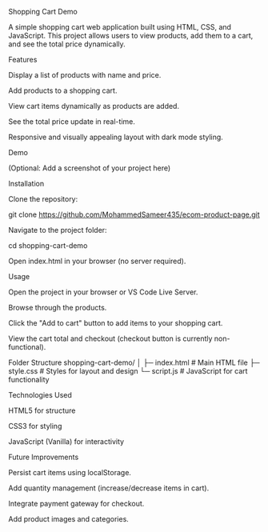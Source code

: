 Shopping Cart Demo

A simple shopping cart web application built using HTML, CSS, and JavaScript. This project allows users to view products, add them to a cart, and see the total price dynamically.

Features

Display a list of products with name and price.

Add products to a shopping cart.

View cart items dynamically as products are added.

See the total price update in real-time.

Responsive and visually appealing layout with dark mode styling.

Demo


(Optional: Add a screenshot of your project here)

Installation

Clone the repository:

git clone https://github.com/MohammedSameer435/ecom-product-page.git


Navigate to the project folder:

cd shopping-cart-demo


Open index.html in your browser (no server required).

Usage

Open the project in your browser or VS Code Live Server.

Browse through the products.

Click the "Add to cart" button to add items to your shopping cart.

View the cart total and checkout (checkout button is currently non-functional).

Folder Structure
shopping-cart-demo/
│
├─ index.html       # Main HTML file
├─ style.css        # Styles for layout and design
└─ script.js        # JavaScript for cart functionality

Technologies Used

HTML5 for structure

CSS3 for styling

JavaScript (Vanilla) for interactivity

Future Improvements

Persist cart items using localStorage.

Add quantity management (increase/decrease items in cart).

Integrate payment gateway for checkout.

Add product images and categories.
